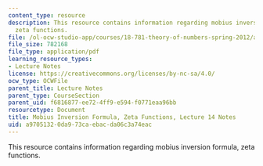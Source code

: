 ```yaml
---
content_type: resource
description: This resource contains information regarding mobius inversion formula,
  zeta functions.
file: /ol-ocw-studio-app/courses/18-781-theory-of-numbers-spring-2012/a97051320da973caebacda06c3a74eac_MIT18_781S12_lec14.pdf
file_size: 782168
file_type: application/pdf
learning_resource_types:
- Lecture Notes
license: https://creativecommons.org/licenses/by-nc-sa/4.0/
ocw_type: OCWFile
parent_title: Lecture Notes
parent_type: CourseSection
parent_uid: f6816877-ee72-4ff9-e594-f0771eaa96bb
resourcetype: Document
title: Mobius Inversion Formula, Zeta Functions, Lecture 14 Notes
uid: a9705132-0da9-73ca-ebac-da06c3a74eac
---
```

This resource contains information regarding mobius inversion formula, zeta functions.